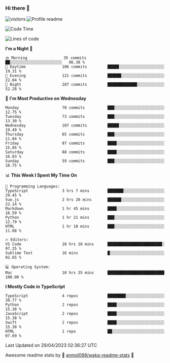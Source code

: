 ### Hi there 👋  
![visitors](https://visitor-badge.laobi.icu/badge?page_id=leverglowh) ![Profile readme](https://github.com/leverglowh/leverglowh/workflows/Profile%20readme/badge.svg?branch=master)

<!--START_SECTION:waka-->
![Code Time](http://img.shields.io/badge/Code%20Time-2%2C086%20hrs%2022%20mins-blue)

![Lines of code](https://img.shields.io/badge/From%20Hello%20World%20I%27ve%20Written-199.4%20thousand%20lines%20of%20code-blue)

**I'm a Night 🦉** 

```text
🌞 Morning                35 commits          ██░░░░░░░░░░░░░░░░░░░░░░░   06.38 % 
🌆 Daytime                106 commits         █████░░░░░░░░░░░░░░░░░░░░   19.31 % 
🌃 Evening                121 commits         ██████░░░░░░░░░░░░░░░░░░░   22.04 % 
🌙 Night                  287 commits         █████████████░░░░░░░░░░░░   52.28 % 
```
📅 **I'm Most Productive on Wednesday** 

```text
Monday                   70 commits          ███░░░░░░░░░░░░░░░░░░░░░░   12.75 % 
Tuesday                  73 commits          ███░░░░░░░░░░░░░░░░░░░░░░   13.30 % 
Wednesday                107 commits         █████░░░░░░░░░░░░░░░░░░░░   19.49 % 
Thursday                 65 commits          ███░░░░░░░░░░░░░░░░░░░░░░   11.84 % 
Friday                   87 commits          ████░░░░░░░░░░░░░░░░░░░░░   15.85 % 
Saturday                 88 commits          ████░░░░░░░░░░░░░░░░░░░░░   16.03 % 
Sunday                   59 commits          ███░░░░░░░░░░░░░░░░░░░░░░   10.75 % 
```


📊 **This Week I Spent My Time On** 

```text
💬 Programming Languages: 
TypeScript               3 hrs 7 mins        ███████░░░░░░░░░░░░░░░░░░   29.45 % 
Vue.js                   2 hrs 20 mins       ██████░░░░░░░░░░░░░░░░░░░   22.14 % 
Markdown                 1 hr 45 mins        ████░░░░░░░░░░░░░░░░░░░░░   16.59 % 
Python                   1 hr 21 mins        ███░░░░░░░░░░░░░░░░░░░░░░   12.79 % 
HTML                     1 hr 10 mins        ███░░░░░░░░░░░░░░░░░░░░░░   11.08 % 

🔥 Editors: 
VS Code                  10 hrs 18 mins      ████████████████████████░   97.35 % 
Sublime Text             16 mins             █░░░░░░░░░░░░░░░░░░░░░░░░   02.65 % 

💻 Operating System: 
Mac                      10 hrs 35 mins      █████████████████████████   100.00 % 
```

**I Mostly Code in TypeScript** 

```text
TypeScript               4 repos             ████████░░░░░░░░░░░░░░░░░   30.77 % 
Python                   2 repos             ████░░░░░░░░░░░░░░░░░░░░░   15.38 % 
JavaScript               2 repos             ████░░░░░░░░░░░░░░░░░░░░░   15.38 % 
Swift                    2 repos             ████░░░░░░░░░░░░░░░░░░░░░   15.38 % 
HTML                     1 repo              ██░░░░░░░░░░░░░░░░░░░░░░░   07.69 % 
```




 Last Updated on 29/04/2023 02:36:27 UTC
<!--END_SECTION:waka-->


Awesome readme stats by :star2: [anmol098/waka-readme-stats](https://github.com/anmol098/waka-readme-stats) :star2:

